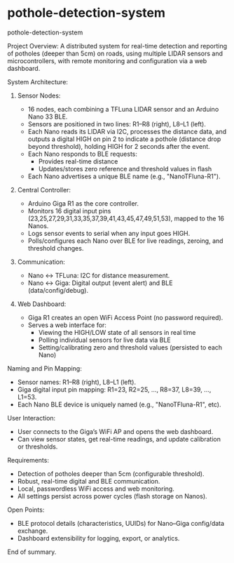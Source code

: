 # pothole-detection-system

pothole-detection-system

Project Overview:
A distributed system for real-time detection and reporting of potholes (deeper than 5cm) on roads, using multiple LIDAR sensors and microcontrollers, with remote monitoring and configuration via a web dashboard.

System Architecture:

1. Sensor Nodes:
   - 16 nodes, each combining a TFLuna LIDAR sensor and an Arduino Nano 33 BLE.
   - Sensors are positioned in two lines: R1–R8 (right), L8–L1 (left).
   - Each Nano reads its LIDAR via I2C, processes the distance data, and outputs a digital HIGH on pin 2 to indicate a pothole (distance drop beyond threshold), holding HIGH for 2 seconds after the event.
   - Each Nano responds to BLE requests:
       * Provides real-time distance
       * Updates/stores zero reference and threshold values in flash
   - Each Nano advertises a unique BLE name (e.g., "NanoTFluna-R1").

2. Central Controller:
   - Arduino Giga R1 as the core controller.
   - Monitors 16 digital input pins (23,25,27,29,31,33,35,37,39,41,43,45,47,49,51,53), mapped to the 16 Nanos.
   - Logs sensor events to serial when any input goes HIGH.
   - Polls/configures each Nano over BLE for live readings, zeroing, and threshold changes.

3. Communication:
   - Nano ↔ TFLuna: I2C for distance measurement.
   - Nano ↔ Giga: Digital output (event alert) and BLE (data/config/debug).

4. Web Dashboard:
   - Giga R1 creates an open WiFi Access Point (no password required).
   - Serves a web interface for:
       * Viewing the HIGH/LOW state of all sensors in real time
       * Polling individual sensors for live data via BLE
       * Setting/calibrating zero and threshold values (persisted to each Nano)

Naming and Pin Mapping:
- Sensor names: R1–R8 (right), L8–L1 (left).
- Giga digital input pin mapping: R1=23, R2=25, ..., R8=37, L8=39, ..., L1=53.
- Each Nano BLE device is uniquely named (e.g., "NanoTFluna-R1", etc).

User Interaction:
- User connects to the Giga’s WiFi AP and opens the web dashboard.
- Can view sensor states, get real-time readings, and update calibration or thresholds.

Requirements:
- Detection of potholes deeper than 5cm (configurable threshold).
- Robust, real-time digital and BLE communication.
- Local, passwordless WiFi access and web monitoring.
- All settings persist across power cycles (flash storage on Nanos).

Open Points:
- BLE protocol details (characteristics, UUIDs) for Nano–Giga config/data exchange.
- Dashboard extensibility for logging, export, or analytics.

End of summary.
